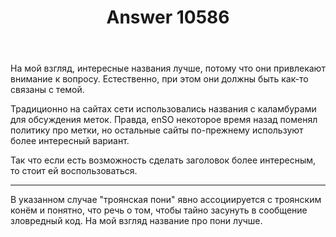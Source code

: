 ﻿---
title: "Answer 10586"
se.owner.user_id: 178988
se.owner.display_name: "Qwertiy"
se.owner.link: "https://ru.meta.stackoverflow.com/users/178988/qwertiy"
se.answer_id: 10586
se.question_id: 10584
se.post_type: answer
se.score: 3
se.is_accepted: False
---
<p>На мой взгляд, интересные названия лучше, потому что они привлекают внимание к вопросу. Естественно, при этом они должны быть как-то связаны с темой.</p>
<p>Традиционно на сайтах сети использовались названия с каламбурами для обсуждения меток. Правда, enSO некоторое время назад поменял политику про метки, но остальные сайты по-прежнему используют более интересный вариант.</p>
<p>Так что если есть возможность сделать заголовок более интересным, то стоит ей воспользоваться.</p>
<hr />
<p>В указанном случае &quot;троянская пони&quot; явно ассоциируется с троянским конём и понятно, что речь о том, чтобы тайно засунуть в сообщение зловредный код. На мой взгляд название про пони лучше.</p>
